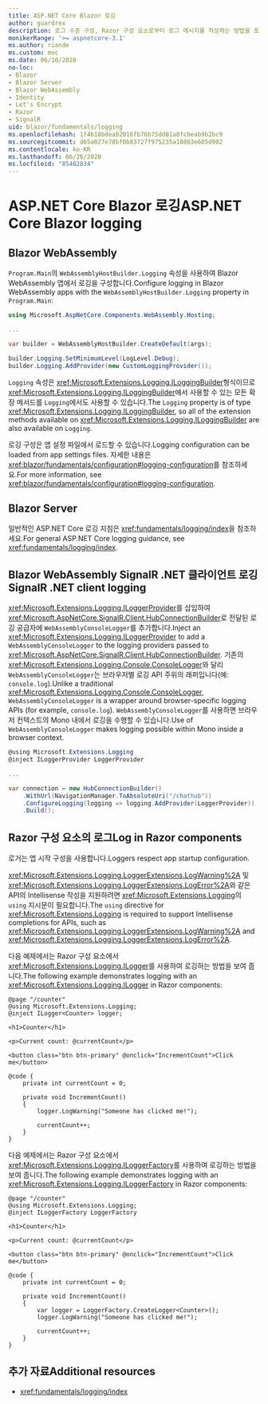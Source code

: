 ```yaml
---
title: ASP.NET Core Blazor 로깅
author: guardrex
description: 로그 수준 구성, Razor 구성 요소로부터 로그 메시지를 작성하는 방법을 포함하여 Blazor 앱의 로깅에 대해 알아봅니다.
monikerRange: '>= aspnetcore-3.1'
ms.author: riande
ms.custom: mvc
ms.date: 06/10/2020
no-loc:
- Blazor
- Blazor Server
- Blazor WebAssembly
- Identity
- Let's Encrypt
- Razor
- SignalR
uid: blazor/fundamentals/logging
ms.openlocfilehash: 1f4b18bdea02016fb76b75dd01a8fcbeab9b2bc9
ms.sourcegitcommit: d65a027e78bf0b83727f975235a18863e685d902
ms.contentlocale: ko-KR
ms.lasthandoff: 06/26/2020
ms.locfileid: "85402834"
---
```

# <a name="aspnet-core-blazor-logging"></a><span data-ttu-id="1d992-103">ASP.NET Core Blazor 로깅</span><span class="sxs-lookup"><span data-stu-id="1d992-103">ASP.NET Core Blazor logging</span></span>

## Blazor WebAssembly

<span data-ttu-id="1d992-104">`Program.Main`의 `WebAssemblyHostBuilder.Logging` 속성을 사용하여 Blazor WebAssembly 앱에서 로깅을 구성합니다.</span><span class="sxs-lookup"><span data-stu-id="1d992-104">Configure logging in Blazor WebAssembly apps with the `WebAssemblyHostBuilder.Logging` property in `Program.Main`:</span></span>

```csharp
using Microsoft.AspNetCore.Components.WebAssembly.Hosting;

...

var builder = WebAssemblyHostBuilder.CreateDefault(args);

builder.Logging.SetMinimumLevel(LogLevel.Debug);
builder.Logging.AddProvider(new CustomLoggingProvider());
```

<span data-ttu-id="1d992-105">`Logging` 속성은 <xref:Microsoft.Extensions.Logging.ILoggingBuilder>형식이므로 <xref:Microsoft.Extensions.Logging.ILoggingBuilder>에서 사용할 수 있는 모든 확장 메서드를 `Logging`에서도 사용할 수 있습니다.</span><span class="sxs-lookup"><span data-stu-id="1d992-105">The `Logging` property is of type <xref:Microsoft.Extensions.Logging.ILoggingBuilder>, so all of the extension methods available on <xref:Microsoft.Extensions.Logging.ILoggingBuilder> are also available on `Logging`.</span></span>

<span data-ttu-id="1d992-106">로깅 구성은 앱 설정 파일에서 로드할 수 있습니다.</span><span class="sxs-lookup"><span data-stu-id="1d992-106">Logging configuration can be loaded from app settings files.</span></span> <span data-ttu-id="1d992-107">자세한 내용은 <xref:blazor/fundamentals/configuration#logging-configuration>를 참조하세요.</span><span class="sxs-lookup"><span data-stu-id="1d992-107">For more information, see <xref:blazor/fundamentals/configuration#logging-configuration>.</span></span>

## Blazor Server

<span data-ttu-id="1d992-108">일반적인 ASP.NET Core 로깅 지침은 <xref:fundamentals/logging/index>을 참조하세요.</span><span class="sxs-lookup"><span data-stu-id="1d992-108">For general ASP.NET Core logging guidance, see <xref:fundamentals/logging/index>.</span></span>

## <a name="blazor-webassembly-signalr-net-client-logging"></a>Blazor WebAssembly<span data-ttu-id="1d992-109"> SignalR .NET 클라이언트 로깅</span><span class="sxs-lookup"><span data-stu-id="1d992-109"> SignalR .NET client logging</span></span>

<span data-ttu-id="1d992-110"><xref:Microsoft.Extensions.Logging.ILoggerProvider>를 삽입하여 <xref:Microsoft.AspNetCore.SignalR.Client.HubConnectionBuilder>로 전달된 로깅 공급자에 `WebAssemblyConsoleLogger`를 추가합니다.</span><span class="sxs-lookup"><span data-stu-id="1d992-110">Inject an <xref:Microsoft.Extensions.Logging.ILoggerProvider> to add a `WebAssemblyConsoleLogger` to the logging providers passed to <xref:Microsoft.AspNetCore.SignalR.Client.HubConnectionBuilder>.</span></span> <span data-ttu-id="1d992-111">기존의 <xref:Microsoft.Extensions.Logging.Console.ConsoleLogger>와 달리 `WebAssemblyConsoleLogger`는 브라우저별 로깅 API 주위의 래퍼입니다(예: `console.log`).</span><span class="sxs-lookup"><span data-stu-id="1d992-111">Unlike a traditional <xref:Microsoft.Extensions.Logging.Console.ConsoleLogger>, `WebAssemblyConsoleLogger` is a wrapper around browser-specific logging APIs (for example, `console.log`).</span></span> <span data-ttu-id="1d992-112">`WebAssemblyConsoleLogger`를 사용하면 브라우저 컨텍스트의 Mono 내에서 로깅을 수행할 수 있습니다.</span><span class="sxs-lookup"><span data-stu-id="1d992-112">Use of `WebAssemblyConsoleLogger` makes logging possible within Mono inside a browser context.</span></span>

```csharp
@using Microsoft.Extensions.Logging
@inject ILoggerProvider LoggerProvider

...

var connection = new HubConnectionBuilder()
    .WithUrl(NavigationManager.ToAbsoluteUri("/chathub"))
    .ConfigureLogging(logging => logging.AddProvider(LoggerProvider))
    .Build();
```

## <a name="log-in-razor-components"></a><span data-ttu-id="1d992-113">Razor 구성 요소의 로그</span><span class="sxs-lookup"><span data-stu-id="1d992-113">Log in Razor components</span></span>

<span data-ttu-id="1d992-114">로거는 앱 시작 구성을 사용합니다.</span><span class="sxs-lookup"><span data-stu-id="1d992-114">Loggers respect app startup configuration.</span></span>

<span data-ttu-id="1d992-115"><xref:Microsoft.Extensions.Logging.LoggerExtensions.LogWarning%2A> 및 <xref:Microsoft.Extensions.Logging.LoggerExtensions.LogError%2A>와 같은 API의 Intellisense 작성을 지원하려면 <xref:Microsoft.Extensions.Logging>의 `using` 지시문이 필요합니다.</span><span class="sxs-lookup"><span data-stu-id="1d992-115">The `using` directive for <xref:Microsoft.Extensions.Logging> is required to support Intellisense completions for APIs, such as <xref:Microsoft.Extensions.Logging.LoggerExtensions.LogWarning%2A> and <xref:Microsoft.Extensions.Logging.LoggerExtensions.LogError%2A>.</span></span>

<span data-ttu-id="1d992-116">다음 예제에서는 Razor 구성 요소에서 <xref:Microsoft.Extensions.Logging.ILogger>를 사용하여 로깅하는 방법을 보여 줍니다.</span><span class="sxs-lookup"><span data-stu-id="1d992-116">The following example demonstrates logging with an <xref:Microsoft.Extensions.Logging.ILogger> in Razor components:</span></span>

```razor
@page "/counter"
@using Microsoft.Extensions.Logging;
@inject ILogger<Counter> logger;

<h1>Counter</h1>

<p>Current count: @currentCount</p>

<button class="btn btn-primary" @onclick="IncrementCount">Click me</button>

@code {
    private int currentCount = 0;

    private void IncrementCount()
    {
        logger.LogWarning("Someone has clicked me!");

        currentCount++;
    }
}
```

<span data-ttu-id="1d992-117">다음 예제에서는 Razor 구성 요소에서 <xref:Microsoft.Extensions.Logging.ILoggerFactory>를 사용하여 로깅하는 방법을 보여 줍니다.</span><span class="sxs-lookup"><span data-stu-id="1d992-117">The following example demonstrates logging with an <xref:Microsoft.Extensions.Logging.ILoggerFactory> in Razor components:</span></span>

```razor
@page "/counter"
@using Microsoft.Extensions.Logging;
@inject ILoggerFactory LoggerFactory

<h1>Counter</h1>

<p>Current count: @currentCount</p>

<button class="btn btn-primary" @onclick="IncrementCount">Click me</button>

@code {
    private int currentCount = 0;

    private void IncrementCount()
    {
        var logger = LoggerFactory.CreateLogger<Counter>();
        logger.LogWarning("Someone has clicked me!");

        currentCount++;
    }
}
```

## <a name="additional-resources"></a><span data-ttu-id="1d992-118">추가 자료</span><span class="sxs-lookup"><span data-stu-id="1d992-118">Additional resources</span></span>

* <xref:fundamentals/logging/index>
